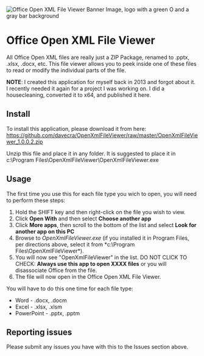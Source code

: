 ![Office Open XML File Viewer Banner Image, logo with a green O and a gray bar background](https://davecra.files.wordpress.com/2020/08/officexmlfileviewer_banner.png)
# Office Open XML File Viewer
All Office Open XML files are really just a ZIP Package, renamed to .pptx, .xlsx, .docx, etc. This file viewer allows you to peek inside one of these files to read or modify the individual parts of the file.

**NOTE**: I created this application for myself back in 2013 and forgot about it. I recently needed it again for a project I was working on. I did a housecleaning, converted it to x64, and published it here.

## Install
To install this application, please download it from here:
https://github.com/davecra/OpenXmlFileViewer/raw/master/OpenXmlFileViewer_1.0.0.2.zip

Unzip this file and place it in any folder. It is suggested to place it in c:\Program Files\OpenXmlFileViewer\OpenXmlFileViewer.exe

## Usage
The first time you use this for each file type you wich to open, you will need to perform these steps:

1) Hold the SHIFT key and then right-click on the file you wish to view.
2) Click **Open With** and then select **Choose another app**
3) Click **More apps**, then scroll to the bottom of the list and select **Look for another app on this PC**
4) Browse to *OpenXmlFileViewer.exe* (if you installed it in Program Files, per directions above, select it from *c:\Program Files\OpenXmlFileViewer\*).
5) You will now see "OpenXmlFileViewer" in the list. DO NOT CLICK TO CHECK: **Always use this app to open XXXX files** or you will disassociate Office from the file.
6) The file will now open in the Office Open XML File Viewer.

You will have to do this one time for each file type:
* Word - .docx, .docm
* Excel - .xlsx, .xlsm
* PowerPoint - .pptx, .pptm

## Reporting issues
Please submit any issues you have with this to the Issues section above.

